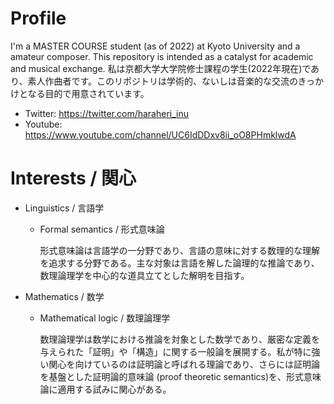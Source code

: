 # Profile
I'm a MASTER COURSE student (as of 2022) at Kyoto University and a amateur composer. This repository is intended as a catalyst for academic and musical exchange.
私は京都大学大学院修士課程の学生(2022年現在)であり、素人作曲者です。このリポジトリは学術的、ないしは音楽的な交流のきっかけとなる目的で用意されています。
- Twitter: https://twitter.com/haraheri_inu
- Youtube: https://www.youtube.com/channel/UC6IdDDxv8ii_oO8PHmklwdA
# Interests / 関心
- Linguistics / 言語学
  - Formal semantics / 形式意味論
    
    形式意味論は言語学の一分野であり、言語の意味に対する数理的な理解を追求する分野である。主な対象は言語を解した論理的な推論であり、数理論理学を中心的な道具立てとした解明を目指す。
- Mathematics / 数学
  - Mathematical logic / 数理論理学
    
    数理論理学は数学における推論を対象とした数学であり、厳密な定義を与えられた「証明」や「構造」に関する一般論を展開する。私が特に強い関心を向けているのは証明論と呼ばれる理論であり、さらには証明論を基盤とした証明論的意味論 (proof theoretic semantics)を、形式意味論に適用する試みに関心がある。
